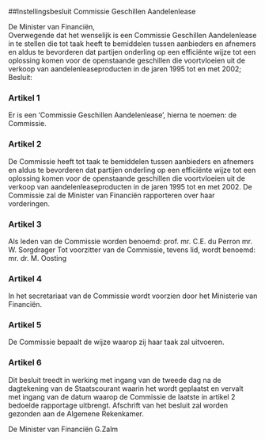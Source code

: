 <meta http-equiv='Content-Type' content='text/html; charset=utf-8' />

##Instellingsbesluit Commissie Geschillen Aandelenlease

De Minister van Financiën,  
Overwegende dat het wenselijk is een Commissie Geschillen Aandelenlease in te stellen die tot taak heeft te bemiddelen tussen aanbieders en afnemers en aldus te bevorderen dat partijen onderling op een efficiënte wijze tot een oplossing komen voor de openstaande geschillen die voortvloeien uit de verkoop van aandelenleaseproducten in de jaren 1995 tot en met 2002;
Besluit:    

### Artikel  1  

Er is een ‘Commissie Geschillen Aandelenlease’, hierna te noemen: de Commissie.  

### Artikel  2  

De Commissie heeft tot taak te bemiddelen tussen aanbieders en afnemers en aldus te bevorderen dat partijen onderling op een efficiënte wijze tot een oplossing komen voor de openstaande geschillen die voortvloeien uit de verkoop van aandelenleaseproducten in de jaren 1995 tot en met 2002. De Commissie zal de Minister van Financiën rapporteren over haar vorderingen.  

### Artikel  3  

Als leden van de Commissie worden benoemd: prof. mr. C.E. du Perron mr. W. Sorgdrager Tot voorzitter van de Commissie, tevens lid, wordt benoemd: mr. dr. M. Oosting  

### Artikel  4  

In het secretariaat van de Commissie wordt voorzien door het Ministerie van Financiën.  

### Artikel  5  

De Commissie bepaalt de wijze waarop zij haar taak zal uitvoeren.  

### Artikel  6  

Dit besluit treedt in werking met ingang van de tweede dag na de dagtekening van de Staatscourant waarin het wordt geplaatst en vervalt met ingang van de datum waarop de Commissie de laatste in artikel 2 bedoelde rapportage uitbrengt. Afschrift van het besluit zal worden gezonden aan de Algemene Rekenkamer.  

De 
Minister van Financiën
G.Zalm    
